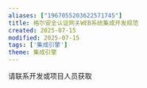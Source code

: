 ```yaml
---
aliases: ["1967055203622571745"]
title: 格尔安全认证网关WEB系统集成开发规范
created: 2025-07-15
modified: 2025-07-15
tags: ['集成引擎']
theme: 集成引擎
---
```


请联系开发或项目人员获取